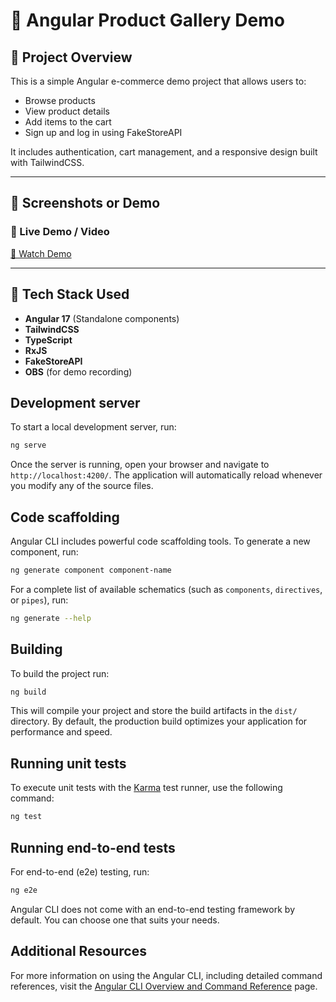 # 🛒 Angular Product Gallery Demo

## 📝 Project Overview
This is a simple Angular e-commerce demo project that allows users to:
- Browse products
- View product details
- Add items to the cart
- Sign up and log in using FakeStoreAPI

It includes authentication, cart management, and a responsive design built with TailwindCSS.

---

## 🎥 Screenshots or Demo
### 🔗 Live Demo / Video
[🎥 Watch Demo](https://drive.google.com/file/d/1vpgyIUtCNPF-ncif4UzcZvGzSTp1b21t/view?usp=sharing)

---

## 🧱 Tech Stack Used
- **Angular 17** (Standalone components)
- **TailwindCSS**
- **TypeScript**
- **RxJS**
- **FakeStoreAPI**
- **OBS** (for demo recording)


## Development server

To start a local development server, run:

```bash
ng serve
```

Once the server is running, open your browser and navigate to `http://localhost:4200/`. The application will automatically reload whenever you modify any of the source files.

## Code scaffolding

Angular CLI includes powerful code scaffolding tools. To generate a new component, run:

```bash
ng generate component component-name
```

For a complete list of available schematics (such as `components`, `directives`, or `pipes`), run:

```bash
ng generate --help
```

## Building

To build the project run:

```bash
ng build
```

This will compile your project and store the build artifacts in the `dist/` directory. By default, the production build optimizes your application for performance and speed.

## Running unit tests

To execute unit tests with the [Karma](https://karma-runner.github.io) test runner, use the following command:

```bash
ng test
```

## Running end-to-end tests

For end-to-end (e2e) testing, run:

```bash
ng e2e
```

Angular CLI does not come with an end-to-end testing framework by default. You can choose one that suits your needs.

## Additional Resources

For more information on using the Angular CLI, including detailed command references, visit the [Angular CLI Overview and Command Reference](https://angular.dev/tools/cli) page.
